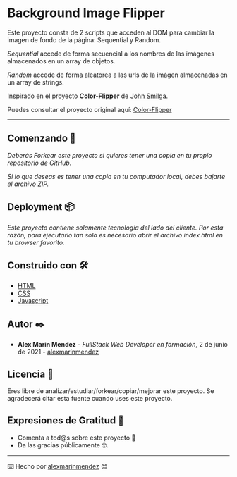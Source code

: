 # Background Image Flipper

Este proyecto consta de 2 scripts que acceden al DOM para cambiar la imagen de fondo de la página: Sequential y Random.

_Sequential_ accede de forma secuencial a los nombres de las imágenes almacenados en un array de objetos.

_Random_ accede de forma aleatorea a las urls de la imágen almacenadas en un array de strings.

Inspirado en el proyecto **Color-Flipper** de [John Smilga](https://github.com/john-smilga).

Puedes consultar el proyecto original aquí: [Color-Flipper](https://github.com/john-smilga/javascript-basic-projects)



---

## Comenzando 🚀

_Deberás Forkear este proyecto si quieres tener una copia en tu propio repositorio de GitHub._

_Si lo que deseas es tener una copia en tu computador local, debes bajarte el archivo ZIP._



## Deployment 📦

_Este proyecto contiene solamente tecnología del lado del cliente. Por esta razón, para ejecutarlo tan solo es necesario abrir el archivo index.html en tu browser favorito._

## Construido con 🛠️

* [HTML](https://developer.mozilla.org/es/docs/Web/HTML)
* [CSS](https://developer.mozilla.org/es/docs/Web/CSS)
* [Javascript](https://developer.mozilla.org/es/docs/Web/JavaScript)

## Autor ✒️

* **Alex Marin Mendez** - *FullStack Web Developer en formación*, 2 de junio de 2021 - [alexmarinmendez](https://github.com/alexmarinmendez)

## Licencia 📄

Eres libre de analizar/estudiar/forkear/copiar/mejorar este proyecto. Se agradecerá citar esta fuente cuando uses este proyecto.

## Expresiones de Gratitud 🎁

* Comenta a tod@s sobre este proyecto 📢
* Da las gracias públicamente 🤓.



---
⌨️ Hecho por [alexmarinmendez](https://github.com/alexmarinmendez) 😊